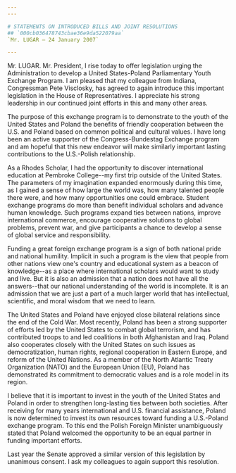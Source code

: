 ```yaml
---
---

# STATEMENTS ON INTRODUCED BILLS AND JOINT RESOLUTIONS
## `000cb036478743cbae36e9da522079aa`
`Mr. LUGAR — 24 January 2007`

---
```



Mr. LUGAR. Mr. President, I rise today to offer legislation urging 
the Administration to develop a United States-Poland Parliamentary 
Youth Exchange Program. I am pleased that my colleague from Indiana, 
Congressman Pete Visclosky, has agreed to again introduce this 
important legislation in the House of Representatives. I appreciate his 
strong leadership in our continued joint efforts in this and many other 
areas.

The purpose of this exchange program is to demonstrate to the youth 
of the United States and Poland the benefits of friendly cooperation 
between the U.S. and Poland based on common political and cultural 
values. I have long been an active supporter of the Congress-Bundestag 
Exchange program and am hopeful that this new endeavor will make 
similarly important lasting contributions to the U.S.-Polish 
relationship.

As a Rhodes Scholar, I had the opportunity to discover international 
education at Pembroke College--my first trip outside of the United 
States. The parameters of my imagination expanded enormously during 
this time, as I gained a sense of how large the world was, how many 
talented people there were, and how many opportunities one could 
embrace. Student exchange programs do more than benefit individual 
scholars and advance human knowledge. Such programs expand ties between 
nations, improve international commerce, encourage cooperative 
solutions to global problems, prevent war, and give participants a 
chance to develop a sense of global service and responsibility.

Funding a great foreign exchange program is a sign of both national 
pride and national humility. Implicit in such a program is the view 
that people from other nations view one's country and educational 
system as a beacon of knowledge--as a place where international 
scholars would want to study and live. But it is also an admission that 
a nation does not have all the answers--that our national understanding 
of the world is incomplete. It is an admission that we are just a part 
of a much larger world that has intellectual, scientific, and moral 
wisdom that we need to learn.

The United States and Poland have enjoyed close bilateral relations 
since the end of the Cold War. Most recently, Poland has been a strong 
supporter of efforts led by the United States to combat global 
terrorism, and has contributed troops to and led coalitions in both 
Afghanistan and Iraq. Poland also cooperates closely with the United 
States on such issues as democratization, human rights, regional 
cooperation in Eastern Europe, and reform of the United Nations. As a 
member of the North Atlantic Treaty Organization (NATO) and the 
European Union (EU), Poland has demonstrated its commitment to 
democratic values and is a role model in its region.

I believe that it is important to invest in the youth of the United 
States and Poland in order to strengthen long-lasting ties between both 
societies. After receiving for many years international and U.S. 
financial assistance, Poland is now determined to invest its own 
resources toward funding a U.S.-Poland exchange program. To this end 
the Polish Foreign Minister unambiguously stated that Poland welcomed 
the opportunity to be an equal partner in funding important efforts.

Last year the Senate approved a similar version of this legislation 
by unanimous consent. I ask my colleagues to again support this 
resolution.